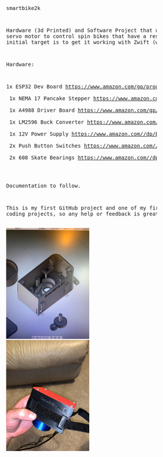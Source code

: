 <div style="margin-left: 6rem;">
<md><pre>
  


smartbike2k

Hardware (3d Printed) and Software Project that uses an ESP32 and servo motor to control spin bikes that have a resistance knob. 
The initial target is to get it working with Zwift (which it is).


Hardware:

1x ESP32 Dev Board             https://www.amazon.com/gp/product/B073QDK74F <br />
1x NEMA 17 Pancake Stepper     https://www.amazon.com/gp/product/B07TB4RWLS <br />
1x A4988 Driver Board          https://www.amazon.com/gp/product/B01FFGAKK8 <br />
1x LM2596 Buck Converter       https://www.amazon.com//dp/B07C2QF1T1 <br />
1x 12V Power Supply            https://www.amazon.com//dp/B01461MOGQ/ <br />
2x Push Button Switches        https://www.amazon.com//dp/B076RLL1KM/ <br />
2x 608 Skate Bearings          https://www.amazon.com//dp/B07R7PR72H/ <br />



Documentation to follow.

This is my first GitHub project and one of my first (recent) large coding projects, so any help or feedback is greatly appreciated.

<img src="Pictures/CadPreview.JPG" alt="Cad Preview" style="height: 300px; width: 100"/>
<img src="Pictures/AssembledSideView.jpg" alt="Assembled SideView" style="height: 300px; width: 100"/>

</pre></md></div>

